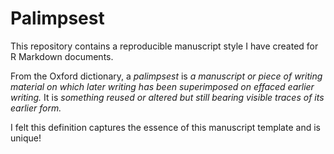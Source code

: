 # Palimpsest
This repository contains a reproducible manuscript style I have created for R Markdown documents.

From the Oxford dictionary, a *palimpsest* is *a manuscript or piece of writing material on which later writing has been superimposed on effaced earlier writing.* It is *something reused or altered but still bearing visible traces of its earlier form.*

I felt this definition captures the essence of this manuscript template and is unique!
